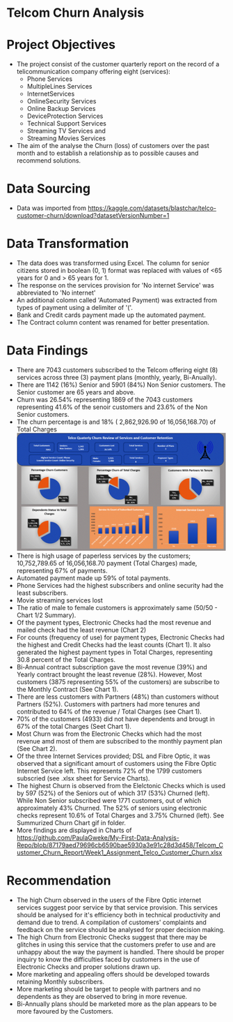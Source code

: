 # Telcom Churn Analysis

# Project Objectives
* The project consist of the customer quarterly report on the record of a telicommunication company offering eight (services):
  * Phone Services
  * MultipleLines Services
  * InternetServices
  * OnlineSecurity Services
  * Online Backup Services
  * DeviceProtection Services
  * Technical Support Services
  * Streaming TV Services and
  * Streaming Movies Services
* The aim of the analyse the Churn (loss) of customers over the past month and to establish a relationship as to possible causes and recommend solutions.

# Data Sourcing
* Data was imported from https://kaggle.com/datasets/blastchar/telco-customer-churn/download?datasetVersionNumber=1

# Data Transformation
* The data does was transformed using Excel. The column for senior citizens stored in boolean (0, 1) format was replaced with values of <65 years for 0 and > 65 years for 1.
* The response on the services provision for 'No internet Service' was abbreviated to 'No internet'
* An additional colomn called 'Automated Payment) was extracted from types of payment using a delimiter of '('.
* Bank and Credit cards payment made up the automated payment.
* The Contract column content was renamed for better presentation.

# Data Findings
* There are 7043 customers subscribed to the Telcom offering eight (8) services across three (3) payment plans (monthly, yearly, Bi-Anually).
* There are 1142 (16%) Senior and 5901 (84%) Non Senior customers. The Senior customer are 65 years and above.
* Churn was 26.54% representing 1869 of the 7043 customers representing 41.6% of the senoir customers and 23.6% of the Non Senior customers.
* The churn percentage is  and 18% ( 2,862,926.90 of 16,056,168.70) of Total Charges
  ![My Image](https://github.com/PaulaGweke/My-First-Data-Analysis-Repo/blob/main/Telcom_Customer_Churn_Report/Telco_Customer_Chart1_new.gif)
* There is high usage of paperless services by the customers; 10,752,789.65 of  16,056,168.70 payment (Total Charges) made, representing 67% of payments.
* Automated payment made up 59% of total payments.
* Phone Services had the highest subscribers and online security had the least subscribers.
* Movie streaming services lost 
* The ratio of male to female customers is approximately same (50/50 - Chart 1/2 Summary).
* Of the payment types, Electronic Checks had the most revenue and mailed check had the least revenue (Chart 2)
* For counts (frequency of use) for payment types, Electronic Checks had the highest and Credit Checks had the least counts (Chart 1). It also generated the highest payment types in Total Charges, representing 30.8 percent of the Total Charges.
* Bi-Annual contract subscription gave the most revenue (39%) and Yearly contract brought the least revenue (28%). However, Most customers (3875 representing 55% of the customers) are subscribe to the Monthly Contract (See Chart 1).
* There are less customers with Partners (48%) than customers without Partners (52%). Customers with partners had more tenures and contributed to 64% of the revenue / Total Charges (see Chart 1).
* 70% of the customers (4933) did not have dependents and brougt in 67% of the total Charges (Seet Chart 1).
* Most Churn was from the Electronic Checks which had the most revenue amd most of them are subscribed to the monthly payment plan (See Chart 2).
* Of the three Internet Services provided; DSL and Fibre Optic, it was observed that a significant amourt of customers using the Fibre Optic Internet Service left. This represents 72% of the 1799 customers subscried (see .xlsx sheet for Service Charts).
* The highest Churn is observed from the Elelctonic Checks which is used by 597 (52%) of the Seniors out of which 317 (53%) Churned (left). While Non Senior subscribed were 1771 customers, out of which approximately 43% Churned. The 52% of seniors using electronic checks represent 10.6% of Total Charges and 3.75% Churned (left). See Summurized Churn Chart gif in folder.
* More findings are displayed in Charts of https://github.com/PaulaGweke/My-First-Data-Analysis-Repo/blob/87179aed79696cb6590bae5930a3e91c28d3d458/Telcom_Customer_Churn_Report/Week1_Assignment_Telco_Customer_Churn.xlsx

# Recommendation
* The high Churn observed in the users of the Fibre Optic internet services suggest poor service by that service provision. This services should be analysed for it's efficiency both in technical productivity and demand due to trend. A compilation of customers' complaints and feedback on the service should be analysed for proper decision making.
* The high Churn from Electronic Checks suggest that there may be glitches in using this service that the customers prefer to use and are unhappy about the way the payment is handled. There should be proper inquiry to know the difficulties faced by customers in the use of Electronic Checks and proper solutions drawn up.
* More marketing and appealing offers should be developed towards retaining Monthly subscribers.
* More marketing should be target to people with partners and no dependents as they are observed to bring in more revenue.
* Bi-Annually plans should be marketed more as the plan appears to be more favoured by the Customers.


